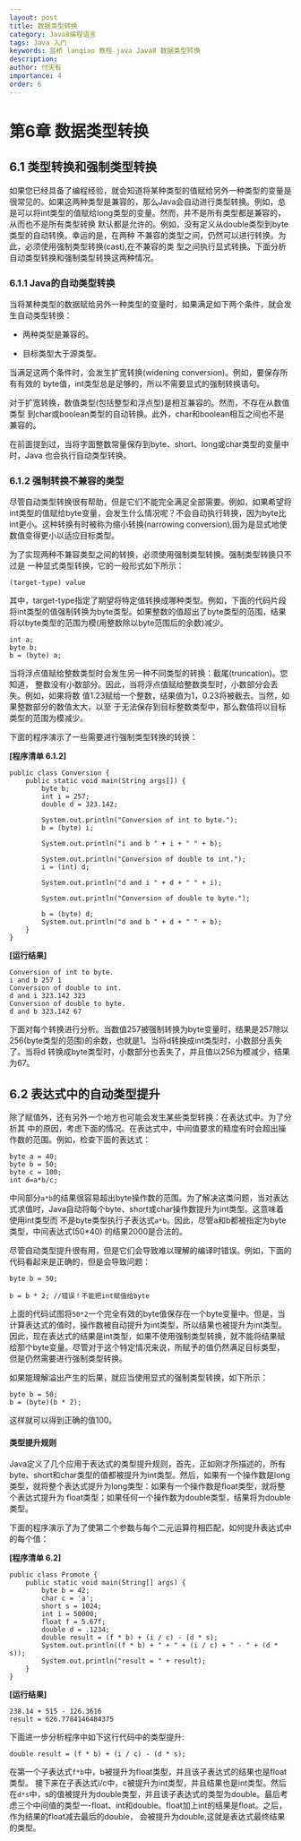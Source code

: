 ```yaml
---
layout: post
title: 数据类型转换
category: Java8编程语言
tags: Java 入门
keywords: 蓝桥 lanqiao 教程 java Java8 数据类型转换
description: 
author: 付天有
importance: 4
order: 6
---
```


# 第6章 数据类型转换

## 6.1 类型转换和强制类型转换

如果您已经具备了编程经验，就会知道将某种类型的值赋给另外一种类型的变量是很常见的。如果这两种类型是兼容的，那么Java会自动进行类型转换。例如，总是可以将int类型的值赋给long类型的变量。然而，并不是所有类型都是兼容的，从而也不是所有类型转换 默认都是允许的。例如，没有定义从double类型到byte类型的自动转换。幸运的是，在两种 不兼容的类型之间，仍然可以进行转换。为此，必须使用强制类型转换(cast),在不兼容的类 型之间执行显式转换。下面分析自动类型转换和强制类型转换这两种情况。

### 6.1.1 Java的自动类型转换
当将某种类型的数据赋给另外一种类型的变量时，如果满足如下两个条件，就会发生自动类型转换：

- 两种类型是兼容的。

- 目标类型大于源类型。

当满足这两个条件时，会发生扩宽转换(widening conversion)。例如，要保存所有有效的 byte值，int类型总是足够的，所以不需要显式的强制转换语句。

对于扩宽转换，数值类型(包括整型和浮点型)是相互兼容的。然而，不存在从数值类型 到char或boolean类型的自动转换。此外，char和boolean相互之间也不是兼容的。

在前面提到过，当将字面整数常量保存到byte、short、long或char类型的变量中时，Java 也会执行自动类型转换。

### 6.1.2 强制转换不兼容的类型

尽管自动类型转换很有帮助，但是它们不能完全满足全部需要。例如，如果希望将int类型的值赋给byte变量，会发生什么情况呢？不会自动执行转换，因为byte比int更小。这种转换有时被称为缩小转换(narrowing conversion),因为是显式地使数值变得更小以适应目标类型。

为了实现两种不兼容类型之间的转换，必须使用强制类型转换。强制类型转换只不过是 一种显式类型转换，它的一般形式如下所示：

	(target-type) value
其中，target-type指定了期望将特定值转换成哪种类型。例如，下面的代码片段将int类型的值强制转换为byte类型。如果整数的值超出了byte类型的范围，结果将以byte类型的范围为模(用整数除以byte范围后的余数)减少。

	int a; 
	byte b;
	b = (byte) a;

当将浮点值赋给整数类型时会发生另一种不同类型的转换：截尾(truncation)。您知道， 整数没有小数部分。因此，当将浮点值赋给整数类型时，小数部分会丢失。例如，如果将数 值1.23赋给一个整数，结果值为1，0.23将被截去。当然，如果整数部分的数值太大，以至 于无法保存到目标整数类型中，那么数值将以目标类型的范围为模减少。

下面的程序演示了一些需要进行强制类型转换的转换：

**[程序清单 6.1.2]**

	public class Conversion {
		public static void main(String args[]) {
			byte b;
			int i = 257;
			double d = 323.142;
	
			System.out.println("Conversion of int to byte.");
			b = (byte) i;
	
			System.out.println("i and b " + i + " " + b);
	
			System.out.println("Conversion of double to int.");
			i = (int) d;
	
			System.out.println("d and i " + d + " " + i);
	
			System.out.println("Conversion of double to byte.");
	
			b = (byte) d;
			System.out.println("d and b " + d + " " + b);
		}
	}

**[运行结果]**

	Conversion of int to byte.
	i and b 257 1
	Conversion of double to int.
	d and i 323.142 323
	Conversion of double to byte.
	d and b 323.142 67

下面对每个转换进行分析。当数值257被强制转换为byte变量时，结果是257除以 256(byte类型的范围)的余数，也就是1。当将d转换成int类型时，小数部分丢失了。当将d 转换成byte类型时，小数部分也丢失了，并且值以256为模减少，结果为67。

## 6.2 表达式中的自动类型提升

除了赋值外，还有另外一个地方也可能会发生某些类型转换：在表达式中。为了分析其 中的原因，考虑下面的情况。在表达式中，中间值要求的精度有时会超出操作数的范围。例如，检查下面的表达式：

	byte a = 40; 
	byte b = 50; 
	byte c = 100; 
	int d=a*b/c;

中间部分`a*b`的结果很容易超出byte操作数的范围。为了解决这类问题，当对表达式求值时，Java自动将每个byte、short或char操作数提升为int类型。这意味着使用int类型而 不是byte类型执行子表达式`a*b`。因此，尽管a和b都被指定为byte类型，中间表达式(50*40) 的结果2000是合法的。

尽管自动类型提升很有用，但是它们会导致难以理解的编译时错误。例如，下面的代码看起来是正确的，但是会导致问题：

	byte b = 50;
	
	b = b * 2; //错误！不能把int赋值给byte

上面的代码试图将`50*2`一个完全有效的byte值保存在一个byte变量中。但是，当计算表达式的值时，操作数被自动提升为int类型，所以结果也被提升为int类型。因此，现在表达式的结果是int类型，如果不使用强制类型转换，就不能将结果赋给那个byte变量。尽管对于这个特定情况来说，所赋予的值仍然满足目标类型，但是仍然需要进行强制类型转换。

如果能理解溢出产生的后果，就应当使用显式的强制类型转换，如下所示：

	byte b = 50; 
	b = (byte)(b * 2);

这样就可以得到正确的值100。
#### 类型提升规则
Java定义了几个应用于表达式的类型提升规则，首先，正如刚才所描述的，所有byte、short和char类型的值都被提升为int类型。然后，如果有一个操作数是long类型，就将整个表达式提升为long类型：如果有一个操作数是float类型，就将整个表达式提升为 float类型；如果任何一个操作数为double类型，结果将为double类型。

下面的程序演示了为了使第二个参数与每个二元运算符相匹配，如何提升表达式中的每个值：

**[程序清单 6.2]**

	public class Promote {
		public static void main(String[] args) {
			byte b = 42; 
			char c = 'a'; 
			short s = 1024; 
			int i = 50000; 
			float f = 5.67f; 
			double d = .1234;
			double result = (f * b) + (i / c) - (d * s); 
			System.out.println((f * b) + " + " + (i / c) + " - " + (d * s));
			System.out.println("result = " + result);
		}
	}

**[运行结果]**

	238.14 + 515 - 126.3616
	result = 626.7784146484375

下面进一步分析程序中如下这行代码中的类型提升:

	double result = (f * b) + (i / c) - (d * s);

在第一个子表达式`f*b`中，b被提升为float类型，并且该子表达式的结果也是float类型。 接下来在子表达式i/c中，c被提升为int类型，并且结果也是int类型。然后在`d*s`中，s的值被提升为double类型，并且该子表达式的类型为double。最后考虑三个中间值的类型一-float、int和double。float加上int的结果是float。之后，作为结果的float减去最后的double， 会被提升为double,这就是表达式最终结果的类型。
